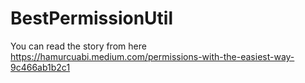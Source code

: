 # BestPermissionUtil

You can read the story from here https://hamurcuabi.medium.com/permissions-with-the-easiest-way-9c466ab1b2c1
